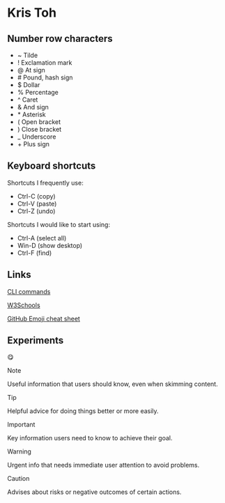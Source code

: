# Kris Toh

## Number row characters
- ~     Tilde
- !     Exclamation mark
- @     At sign
- \#    Pound, hash sign
- $     Dollar
- %     Percentage
- ^     Caret
- &     And sign
- \*    Asterisk
- \(    Open bracket
- \)    Close bracket
- _     Underscore
- \+    Plus sign

## Keyboard shortcuts
Shortcuts I frequently use: 
- Ctrl-C (copy)
- Ctrl-V (paste)
- Ctrl-Z (undo)

Shortcuts I would like to start using: 
- Ctrl-A (select all)
- Win-D (show desktop)
- Ctrl-F (find)


## Links
[CLI commands](docs/cli.md)

[W3Schools](https://www.w3schools.com/)

[GitHub Emoji cheat sheet](https://github.com/ikatyang/emoji-cheat-sheet/blob/master/README.md)


## Experiments
:yum:

> [!NOTE]
> Useful information that users should know, even when skimming content.

> [!TIP]
> Helpful advice for doing things better or more easily.

> [!IMPORTANT]
> Key information users need to know to achieve their goal.

> [!WARNING]
> Urgent info that needs immediate user attention to avoid problems.

> [!CAUTION]
> Advises about risks or negative outcomes of certain actions.
